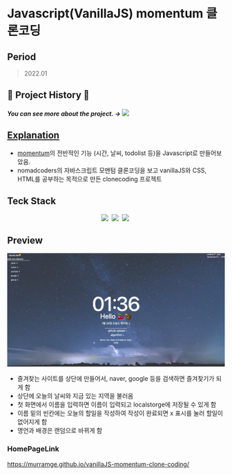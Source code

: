 # Javascript(VanillaJS) momentum 클론코딩


## Period

 > 2022.01

## 📝 Project History 📝
##### You can see more about the project. ->  <a href="https://daram-daram.notion.site/vanilaJS-momentum-clonecoding-note-b63bcab8e4d844538bbf202db022385b"><img src="https://img.shields.io/badge/Notion-000000?style=flat-square&logo=Notion&logoColor=white&link=https://daram-daram.notion.site/vanilaJS-momentum-clonecoding-note-b63bcab8e4d844538bbf202db022385b"/>
## Explanation
  - <a href="https://chrome.google.com/webstore/detail/momentum/laookkfknpbbblfpciffpaejjkokdgca">momentum</a>의 전반적인 기능 (시간, 날씨, todolist 등)을 Javascript로 만들어보았음.
  - nomadcoders의 자바스크립트 모멘텀 클론코딩을 보고 vanillaJS와 CSS, HTML를 공부하는 목적으로 만든 clonecoding 프로젝트
  

## Teck Stack
 <p align="center">
     <img src="https://img.shields.io/badge/JavaScript-339933?style=flat-square&logo=JavaScript&logoColor=white"/></a>&nbsp
     <img src="https://img.shields.io/badge/HTML-A86454?style=flat-square&logo=HTML5&logoColor=white"/></a>&nbsp
     <img src="https://img.shields.io/badge/CSS-CC6699?style=flat-square&logo=CSS3&logoColor=white"/></a>&nbsp


## Preview

<img src="https://github.com/murramge/vanillaJS-momentum-clone-coding/raw/master/img/screenshot.png">

- 즐겨찾는 사이트를 상단에 만들어서, naver, google 등을 검색하면 즐겨찾기가 되게 함
- 상단에 오늘의 날씨와 지금 있는 지역을 불러옴
- 첫 화면에서 이름을 입력하면 이름이 입력되고 localstorge에 저장될 수 있게 함
- 이름 밑의 빈칸에는 오늘의 할일을 작성하여 작성이 완료되면 x 표시를 눌러 할일이 없어지게 함
- 명언과 배경은 랜덤으로 바뀌게 함

    
### HomePageLink
https://murramge.github.io/vanillaJS-momentum-clone-coding/
